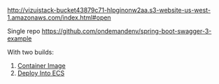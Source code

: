 http://vizuistack-bucket43879c71-hlpginonw2aa.s3-website-us-west-1.amazonaws.com/index.html#open

Single repo https://github.com/ondemandenv/spring-boot-swagger-3-example

With two builds:

1) [Container Image](https://github.com/ondemandenv/spring-boot-swagger-3-example/actions/workflows/ODMD_sampleSpringOpenAPI3img-ContainerImageEcrus-west-1-workplace2.yaml)
2) [Deploy Into ECS](https://github.com/ondemandenv/spring-boot-swagger-3-example/blob/master/.github/workflows/ODMD_sampleSpringOpenAPI3cdk-CdkGithubWFus-west-1-workplace2.yaml) 